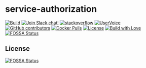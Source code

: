 # service-authorization

[![Build](https://github.com/reportportal/service-authorization/actions/workflows/build.yml/badge.svg)](https://github.com/reportportal/service-authorization/actions/workflows/build.yml)
[![Join Slack chat!](https://slack.epmrpp.reportportal.io/badge.svg)](https://slack.epmrpp.reportportal.io/)
[![stackoverflow](https://img.shields.io/badge/reportportal-stackoverflow-orange.svg?style=flat)](http://stackoverflow.com/questions/tagged/reportportal)
[![UserVoice](https://img.shields.io/badge/uservoice-vote%20ideas-orange.svg?style=flat)](https://rpp.uservoice.com/forums/247117-report-portal)
[![GitHub contributors](https://img.shields.io/github/contributors/reportportal/service-authorization.svg?maxAge=259200)](https://github.com/reportportal/reportportal)
[![Docker Pulls](https://img.shields.io/docker/pulls/reportportal/service-authorization.svg?maxAge=25920)](https://hub.docker.com/r/reportportal/service-authorization/)
[![License](https://img.shields.io/badge/License-Apache%202.0-blue.svg)](https://opensource.org/licenses/Apache-2.0)
[![Build with Love](https://img.shields.io/badge/build%20with-❤%EF%B8%8F%E2%80%8D-lightgrey.svg)](http://reportportal.io?style=flat)
[![FOSSA Status](https://app.fossa.io/api/projects/git%2Bgithub.com%2Freportportal%2Fservice-authorization.svg?type=shield)](https://app.fossa.io/projects/git%2Bgithub.com%2Freportportal%2Fservice-authorization?ref=badge_shield)

## License

[![FOSSA Status](https://app.fossa.io/api/projects/git%2Bgithub.com%2Freportportal%2Fservice-authorization.svg?type=large)](https://app.fossa.io/projects/git%2Bgithub.com%2Freportportal%2Fservice-authorization?ref=badge_large)
